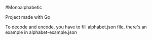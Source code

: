 #Monoalphabetic

Project made with Go

To decode and encode, you have to fill alphabet.json file, there's an example in alphabet-example.json
